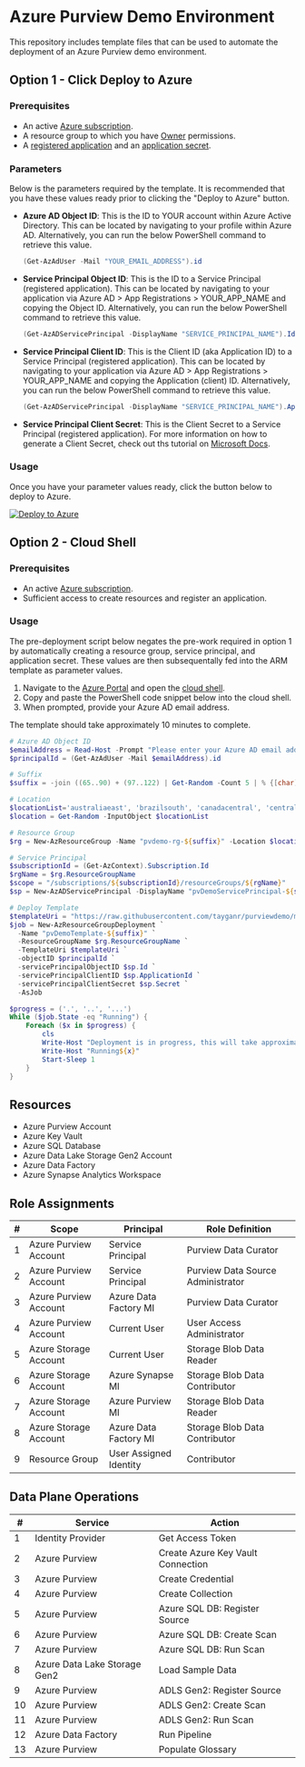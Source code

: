 # Azure Purview Demo Environment
This repository includes template files that can be used to automate the deployment of an Azure Purview demo environment.

## Option 1 - Click Deploy to Azure

### Prerequisites

* An active [Azure subscription](https://azure.microsoft.com/en-us/free/).
* A resource group to which you have [Owner](https://docs.microsoft.com/en-us/azure/role-based-access-control/built-in-roles) permissions. 
* A [registered application](https://docs.microsoft.com/en-us/azure/active-directory/develop/howto-create-service-principal-portal#register-an-application-with-azure-ad-and-create-a-service-principal) and an [application secret](https://docs.microsoft.com/en-us/azure/active-directory/develop/howto-create-service-principal-portal#option-2-create-a-new-application-secret).

### Parameters

Below is the parameters required by the template. It is recommended that you have these values ready prior to clicking the "Deploy to Azure" button.

* **Azure AD Object ID**: This is the ID to YOUR account within Azure Active Directory. This can be located by navigating to your profile within Azure AD. Alternatively, you can run the below PowerShell command to retrieve this value.

    ```powershell
    (Get-AzAdUser -Mail "YOUR_EMAIL_ADDRESS").id
    ```

* **Service Principal Object ID**: This is the ID to a Service Principal (registered application). This can be located by navigating to your application via Azure AD > App Registrations > YOUR_APP_NAME and copying the Object ID. Alternatively, you can run the below PowerShell command to retrieve this value.

    ```powershell
    (Get-AzADServicePrincipal -DisplayName "SERVICE_PRINCIPAL_NAME").Id
    ```

* **Service Principal Client ID**: This is the Client ID (aka Application ID) to a Service Principal (registered application). This can be located by navigating to your application via Azure AD > App Registrations > YOUR_APP_NAME and copying the Application (client) ID. Alternatively, you can run the below PowerShell command to retrieve this value.

    ```powershell
    (Get-AzADServicePrincipal -DisplayName "SERVICE_PRINCIPAL_NAME").ApplicationId
    ```

* **Service Principal Client Secret**: This is the Client Secret to a Service Principal (registered application). For more information on how to generate a Client Secret, check out ths tutorial on [Microsoft Docs](https://docs.microsoft.com/en-us/azure/active-directory/develop/howto-create-service-principal-portal#option-2-create-a-new-application-secret).


### Usage

Once you have your parameter values ready, click the button below to deploy to Azure.

[![Deploy to Azure](https://aka.ms/deploytoazurebutton)](https://portal.azure.com/#create/Microsoft.Template/uri/https%3A%2F%2Fraw.githubusercontent.com%2Ftayganr%2Fpurviewdemo%2Fmain%2Fbicep%2Fazuredeploy.json)

## Option 2 - Cloud Shell

### Prerequisites

* An active [Azure subscription](https://azure.microsoft.com/en-us/free/).
* Sufficient access to create resources and register an application.

### Usage

The pre-deployment script below negates the pre-work required in option 1 by automatically creating a resource group, service principal, and application secret. These values are then subsequentally fed into the ARM template as parameter values. 

1. Navigate to the [Azure Portal](https://portal.azure.com) and open the [cloud shell](https://docs.microsoft.com/en-us/azure/cloud-shell/overview).
2. Copy and paste the PowerShell code snippet below into the cloud shell.
3. When prompted, provide your Azure AD email address.

The template should take approximately 10 minutes to complete.

```powershell
# Azure AD Object ID
$emailAddress = Read-Host -Prompt "Please enter your Azure AD email address"
$principalId = (Get-AzAdUser -Mail $emailAddress).id

# Suffix
$suffix = -join ((65..90) + (97..122) | Get-Random -Count 5 | % {[char]$_})

# Location
$locationList='australiaeast', 'brazilsouth', 'canadacentral', 'centralindia', 'eastus', 'eastus2', 'southcentralus', 'southeastasia', 'uksouth', 'westeurope'
$location = Get-Random -InputObject $locationList

# Resource Group
$rg = New-AzResourceGroup -Name "pvdemo-rg-${suffix}" -Location $location

# Service Principal
$subscriptionId = (Get-AzContext).Subscription.Id
$rgName = $rg.ResourceGroupName
$scope = "/subscriptions/${subscriptionId}/resourceGroups/${rgName}"
$sp = New-AzADServicePrincipal -DisplayName "pvDemoServicePrincipal-${suffix}" -Scope $scope

# Deploy Template
$templateUri = "https://raw.githubusercontent.com/tayganr/purviewdemo/main/bicep/azuredeploy.json"
$job = New-AzResourceGroupDeployment `
  -Name "pvDemoTemplate-${suffix}" `
  -ResourceGroupName $rg.ResourceGroupName `
  -TemplateUri $templateUri `
  -objectID $principalId `
  -servicePrincipalObjectID $sp.Id `
  -servicePrincipalClientID $sp.ApplicationId `
  -servicePrincipalClientSecret $sp.Secret `
  -AsJob

$progress = ('.', '..', '...')
While ($job.State -eq "Running") {
    Foreach ($x in $progress) {
        cls
        Write-Host "Deployment is in progress, this will take approximately 10 minutes"
        Write-Host "Running${x}"
        Start-Sleep 1
    }
}
  ```

## Resources

* Azure Purview Account
* Azure Key Vault
* Azure SQL Database
* Azure Data Lake Storage Gen2 Account
* Azure Data Factory
* Azure Synapse Analytics Workspace

## Role Assignments

| # | Scope | Principal | Role Definition |
| ------------- | ------------- | ------------- | ------------- |
| 1 | Azure Purview Account | Service Principal | Purview Data Curator |
| 2 | Azure Purview Account | Service Principal | Purview Data Source Administrator |
| 3 | Azure Purview Account | Azure Data Factory MI | Purview Data Curator |
| 4 | Azure Purview Account | Current User | User Access Administrator |
| 5 | Azure Storage Account | Current User | Storage Blob Data Reader |
| 6 | Azure Storage Account | Azure Synapse MI | Storage Blob Data Contributor |
| 7 | Azure Storage Account | Azure Purview MI | Storage Blob Data Reader |
| 8 | Azure Storage Account | Azure Data Factory MI | Storage Blob Data Contributor |
| 9 | Resource Group | User Assigned Identity | Contributor |

## Data Plane Operations

| # | Service | Action |
| ------------- | ------------- | ------------- |
| 1  | Identity Provider | Get Access Token |
| 2  | Azure Purview | Create Azure Key Vault Connection |
| 3  | Azure Purview | Create Credential |
| 4  | Azure Purview | Create Collection |
| 5  | Azure Purview | Azure SQL DB: Register Source |
| 6  | Azure Purview | Azure SQL DB: Create Scan |
| 7  | Azure Purview | Azure SQL DB: Run Scan |
| 8  | Azure Data Lake Storage Gen2 | Load Sample Data |
| 9  | Azure Purview | ADLS Gen2: Register Source |
| 10 | Azure Purview | ADLS Gen2: Create Scan |
| 11 | Azure Purview | ADLS Gen2: Run Scan |
| 12 | Azure Data Factory | Run Pipeline |
| 13 | Azure Purview | Populate Glossary |